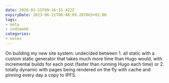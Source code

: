 ```yaml
---
date: 2020-01-15T09:16:15.422Z
expiryDate: 2023-06-21T08:48:09.287803+02:00
tags:
- meta
- indieweb
categories:
- notes
---
```


On building my new site system: undecided between 1. all static with a custom static generator that takes much more time than Hugo would, with incremental builds for each post (faster than running Hugo each time) or 2. totally dynamic with pages being rendered on the fly with cache and pinning every day a copy to IPFS.
